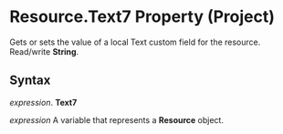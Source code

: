 
# Resource.Text7 Property (Project)

Gets or sets the value of a local Text custom field for the resource. Read/write  **String**.


## Syntax

 _expression_. **Text7**

 _expression_ A variable that represents a **Resource** object.

